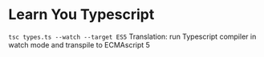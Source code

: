 # Learn You Typescript

`tsc types.ts --watch --target ES5`
Translation: run Typescript compiler in watch mode and transpile to ECMAscript 5